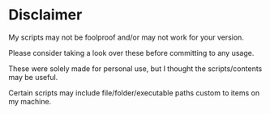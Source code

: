 # Disclaimer

 My scripts may not be foolproof and/or may not work for your version.

 Please consider taking a look over these before committing to any usage.

 These were solely made for personal use, but I thought the scripts/contents may be useful.
 
 Certain scripts may include file/folder/executable paths custom to items on my machine.
